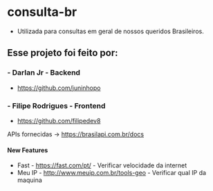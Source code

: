# consulta-br
- Utilizada para consultas em geral de nossos queridos Brasileiros.


## Esse projeto foi feito por:

### - Darlan Jr - Backend
- https://github.com/juninhopo
### - Filipe Rodrigues - Frontend
- https://github.com/filipedev8




APIs fornecidas -> https://brasilapi.com.br/docs


#### New Features

- Fast - https://fast.com/pt/ - Verificar velocidade da internet
- Meu IP - http://www.meuip.com.br/tools-geo - Verificar qual IP da maquina
